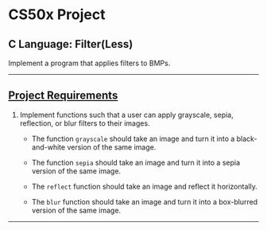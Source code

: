 # CS50x Project
## C Language: Filter(Less)
Implement a program that applies filters to BMPs.

---

## [Project Requirements](https://cs50.harvard.edu/x/2020/psets/4/filter/less/)
1. Implement functions such that a user can apply grayscale, sepia, reflection, or blur filters to their images.
   * The function ```grayscale``` should take an image and turn it into a black-and-white version of the same image.
  
   * The function ```sepia``` should take an image and turn it into a sepia version of the same image.

   * The ```reflect``` function should take an image and reflect it horizontally.

   * The ```blur``` function should take an image and turn it into a box-blurred version of the same image.

---